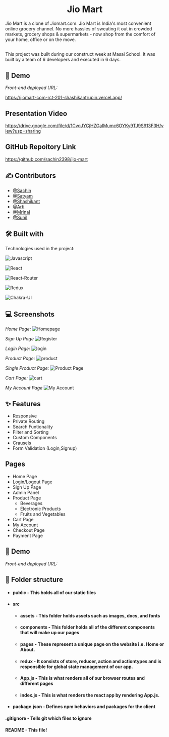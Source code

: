 <h1 align="center" id="title">Jio Mart</h1>
Jio Mart is a clone of Jiomart.com. Jio Mart is India's most convenient online grocery channel. No more hassles of sweating it out in crowded markets, grocery shops & supermarkets - now shop from the comfort of your home, office or on the move.


##  

This project was built during our construct week at Masai School. It was built by a team of 6 developers and executed in 6 days.
       
## 🚀 Demo

*Front-end deployed URL:*

https://jiomart-com-rct-201-shashikantrupin.vercel.app/

## Presentation Video

https://drive.google.com/file/d/1CvqJYCjHZGaIMumc6OYKy9TJ9S913F3H/view?usp=sharing

## GitHub Repoitory Link


https://github.com/sachin2398/jio-mart



## ✍ Contributors

- [@Sachin](https://github.com/sachin2398)
- [@Satyam](https://github.com/satyam46020)
- [@Shashikant](https://github.com/shashikantRupin)
- [@Arti](https://github.com/artisonii)
- [@Mrinal](http://Github.com/Mrinal26)
- [@Sunil](https://github.com/Sunil8090)
## 🛠 Built with 

Technologies used in the project:

![Javascript](https://img.shields.io/badge/JavaScript-323330?style=for-the-badge&amp;logo=javascript&amp;logoColor=F7DF1E)

![React](https://img.shields.io/badge/React-20232A?style=for-the-badge&amp;logo=react&amp;logoColor=61DAFB)

![React-Router](https://img.shields.io/badge/React_Router-CA4245?style=for-the-badge&amp;logo=react-router&amp;logoColor=white)

![Redux](https://img.shields.io/badge/Redux-593D88?style=for-the-badge&amp;logo=redux&amp;logoColor=white)

![Chakra-UI](https://img.shields.io/badge/Chakra--UI-319795?style=for-the-badge&amp;logo=chakra-ui&amp;logoColor=white)





## 💻 Screenshots

*Home Page:*
![Homepage](https://drive.google.com/uc?id=10bhbmoWIvM7bIzmThZ12xiZI5B0rH7Be)

*Sign Up Page*
![Register](https://drive.google.com/uc?id=1DRKkaWWDKZKVuljxpWlAsqgLj_9h8MVg)


*Login Page:*
![login](https://drive.google.com/uc?id=1XPhkDgNK2Bm64MYYedd-v_ot44TnK1Uz)

*Product Page:*
![product](https://drive.google.com/uc?id=1WbLpHN0Z9fO2R3mP1XFIcBAC5ps1vHCA)

*Single Product Page:*
![Product Page](https://drive.google.com/uc?id=1Ye0kYm6bRXbHb7MS4sH11PQtcsrveBpQ)

*Cart Page:*
![cart](https://drive.google.com/uc?id=1wP2oAL7gPK255zjLoAwzNoVK9JsHhfj9)

*My Account Page*
![My Account](https://drive.google.com/uc?id=1t3iYbi3MZBq7aysg6yv_WzO3hA8HH3Fw)







## ✨ Features 

- Responsive
- Private Routing
- Search Funtionality
- Filter and Sorting
- Custom Components
- Crausels
- Form Validation (Login,Signup)


## Pages

- Home Page
- Login/Logout Page
- Sign Up Page
- Admin Panel 
- Product Page
    - Beverages
    - Electronic Products
    - Fruits and Vegetables
- Cart Page
- My Account
- Checkout Page
- Payment Page


## 🚀 Demo

*Front-end deployed URL:*



##  📁 Folder structure
- #### public - This holds all of our static files
- #### src
    - #### assets - This folder holds assets such as images, docs, and fonts
    - #### components - This folder holds all of the different components that will make up our pages
    - #### pages - These represent a unique page on the website i.e. Home or About. 
    - #### redux - It consists of store, reducer, action and actiontypes and is responsible for global state management of our app.
    - #### App.js - This is what renders all of our browser routes and different pages
    - #### index.js - This is what renders the react app by rendering App.js.
- #### package.json - Defines npm behaviors and packages for the client

#### .gitignore - Tells git which files to ignore
#### README - This file!




